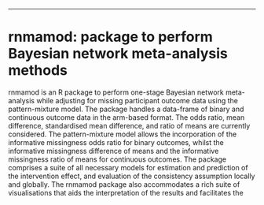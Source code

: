 *** 

# rnmamod: package to perform Bayesian network meta-analysis methods

rnmamod is an R package to perform one-stage Bayesian network meta-analysis while adjusting for missing participant outcome data using the pattern-mixture model. The package handles a data-frame of binary and continuous outcome data in the arm-based format. The odds ratio, mean difference, standardised mean difference, and ratio of means are currently considered. The pattern-mixture model allows the incorporation of the informative missingness odds ratio for binary outcomes, whilst the informative missingness difference of means and the informative missingness ratio of means for continuous outcomes. The package comprises a suite of all necessary models for estimation and prediction of the intervention effect, and evaluation of the consistency assumption locally and globally. The rnmamod package also accommodates a rich suite of visualisations that aids the interpretation of the results and facilitates the 

